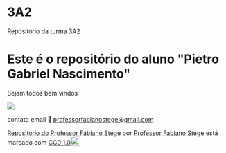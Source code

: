 # 3A2

Repositório da turma 3A2

# Este é o repositório do aluno "Pietro Gabriel Nascimento"

Sejam todos bem vindos

![](https://media.tenor.com/YVG0xDJg5eQAAAAM/teach-teaching.gif)

contato email 📧 professorfabianostege@gmail.com

<p xmlns:cc="http://creativecommons.org/ns#" xmlns:dct="http://purl.org/dc/terms/"><a property="dct:title" rel="cc:attributionURL" href="https://fabianostege.github.io/3A2/">Repositório do Professor Fabiano Stege</a> por <a rel="cc:attributionURL dct:creator" property="cc:attributionName" href="https://github.com/FabianoStege/">Professor Fabiano Stege</a> está marcado com <a href=" https://creativecommons.org/publicdomain/zero/1.0/?ref=chooser-v1" target="_blank" rel="licença noopener noreferrer" style="display:inline-block;" >CC0 1.0<img style="altura:22px!importante; margem-esquerda: 3px; vertical-align:text-bottom;" src="https://mirrors.creativecommons.org/presskit/icons/cc.svg?ref=chooser-v1" alt=""><img style="height:22px!important; margem-esquerda: 3px; vertical-align:text-bottom;" src="https://mirrors.creativecommons.org/presskit/icons/zero.svg?ref=chooser-v1" alt=""></a></p>
